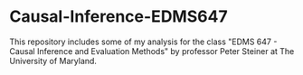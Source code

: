 # Causal-Inference-EDMS647

This repository includes some of my analysis for the class "EDMS 647 - Causal Inference and Evaluation Methods" by professor Peter Steiner at The University of Maryland. 